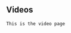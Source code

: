 ## Videos

<script type="text/javascript">
        if ( Math.random() <= 0.5 )
          calcvid1.cookie = “choice=1; expires=Thu, 18 Dec 2019 12:00:00 UTC”;
        else
          calcvid1.cookie = “choice=2; expires=Thu, 18 Dec 2019 12:00:00 UTC”;
    </script>
    
    This is the video page